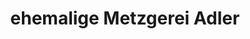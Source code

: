 ---
title: "ehemalige Metzgerei Adler"
url: /illerkirchberg/ehemalige-metzgerei-adler/
shop: Metzgerei
---